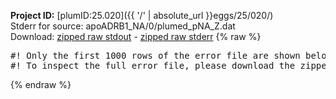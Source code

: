 **Project ID:** [plumID:25.020]({{ '/' | absolute_url }}eggs/25/020/)  
Stderr for source:  apoADRB1_NA/0/plumed_pNA_Z.dat   
Download: [zipped raw stdout](plumed_pNA_Z.dat.plumed.stdout.txt.zip) - [zipped raw stderr](plumed_pNA_Z.dat.plumed.stderr.txt.zip) 
{% raw %}
<pre>
#! Only the first 1000 rows of the error file are shown below
#! To inspect the full error file, please download the zipped raw stderr file above
</pre>
{% endraw %}
